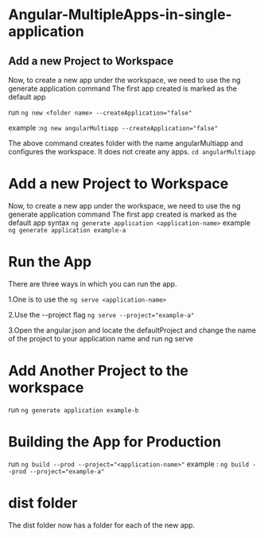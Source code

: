 # Angular-MultipleApps-in-single-application
## Add a new Project to Workspace
Now, to create a new app under the workspace, we need to use the ng generate application command The first app created is marked as the default app

run `ng new <folder name> --createApplication="false"`

example :`ng new angularMultiapp --createApplication="false"`

The above command creates folder with the name angularMultiapp  and configures the workspace. It does not create any apps.
`cd angularMultiapp`
# Add a new Project to Workspace
Now, to create a new app under the workspace, we need to use the ng generate application command The first app created is marked as the default app
syntax `ng generate application <application-name>`
example `ng generate application example-a`

# Run the App
There are three ways in which you can run the app.

1.One is to use the `ng serve <application-name>`

2.Use the --project flag `ng serve --project="example-a"`

3.Open the angular.json and locate the defaultProject and change the name of the project to your application name and run ng serve
# Add Another Project to the workspace
run `ng generate application example-b`
# Building the App for Production
run `ng build --prod --project="<application-name>"`
example : `ng build --prod --project="example-a"`
# dist folder
The dist folder now has a folder for each of the new app.
